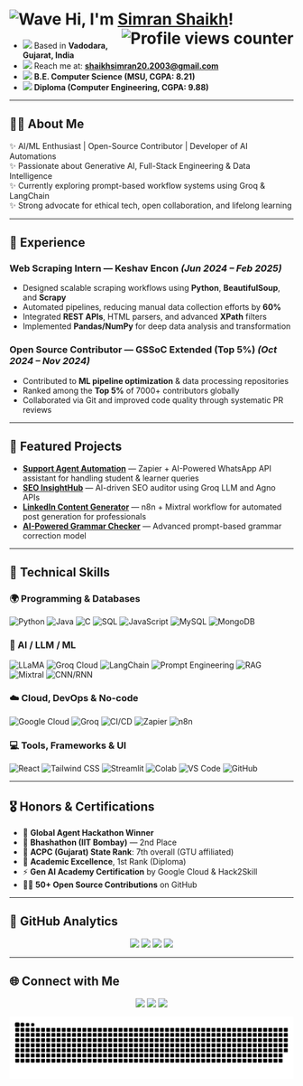 

<h1>
  <img src="https://raw.githubusercontent.com/Tarikul-Islam-Anik/Animated-Fluent-Emojis/master/Emojis/Hand%20gestures/Waving%20Hand.png" alt="Wave" width="30px"/>
  Hi, I'm <a href="https://linkedin.com/in/simran-shaikh-39207a23b/">Simran Shaikh</a>!
  <img align="right" src="https://komarev.com/ghpvc/?username=SimranShaikh20&label=Visitors&color=brightgreen&style=flat" alt="Profile views counter">
</h1>




<ul>
  <li><img src="https://raw.githubusercontent.com/Tarikul-Islam-Anik/Animated-Fluent-Emojis/master/Emojis/Travel%20and%20places/Globe%20Showing%20Asia-Australia.png" width="22px"/> Based in <strong>Vadodara, Gujarat, India</strong></li>
  <li><img src="https://raw.githubusercontent.com/Tarikul-Islam-Anik/Animated-Fluent-Emojis/master/Emojis/Objects/E-Mail.png" width="22px"/> Reach me at: <a href="mailto:shaikhsimran20.2003@gmail.com"><strong>shaikhsimran20.2003@gmail.com</strong></a></li>
  <li><img src="https://raw.githubusercontent.com/Tarikul-Islam-Anik/Animated-Fluent-Emojis/master/Emojis/Objects/Tear-Off%20Calendar.png" width="22px"/> <strong>B.E. Computer Science (MSU, CGPA: 8.21)</strong></li>
  <li><img src="https://raw.githubusercontent.com/Tarikul-Islam-Anik/Animated-Fluent-Emojis/master/Emojis/Activities/Student.png" width="22px"/> <strong>Diploma (Computer Engineering, CGPA: 9.88)</strong></li>
</ul>

---

## 👩‍💻 About Me

✨ AI/ML Enthusiast | Open-Source Contributor | Developer of AI Automations  
✨ Passionate about Generative AI, Full-Stack Engineering & Data Intelligence  
✨ Currently exploring prompt-based workflow systems using Groq & LangChain  
✨ Strong advocate for ethical tech, open collaboration, and lifelong learning  

---

## 💼 Experience

### **Web Scraping Intern — Keshav Encon** *(Jun 2024 – Feb 2025)*  
- Designed scalable scraping workflows using **Python**, **BeautifulSoup**, and **Scrapy**  
- Automated pipelines, reducing manual data collection efforts by **60%**  
- Integrated **REST APIs**, HTML parsers, and advanced **XPath** filters  
- Implemented **Pandas/NumPy** for deep data analysis and transformation

### **Open Source Contributor — GSSoC Extended (Top 5%)** *(Oct 2024 – Nov 2024)*  
- Contributed to **ML pipeline optimization** & data processing repositories  
- Ranked among the **Top 5%** of 7000+ contributors globally  
- Collaborated via Git and improved code quality through systematic PR reviews  

---

## 🚀 Featured Projects

- [**Support Agent Automation**](#) — Zapier + AI-Powered WhatsApp API assistant for handling student & learner queries  
- [**SEO InsightHub**](https://github.com/SimranShaikh20/SEO-InsightHub-Powered-by-Agno-AI-Agent-Framework) — AI-driven SEO auditor using Groq LLM and Agno APIs  
- [**LinkedIn Content Generator**](#) — n8n + Mixtral workflow for automated post generation for professionals  
- [**AI-Powered Grammar Checker**](https://github.com/SimranShaikh20/AI-Powered-Grammar-Spell-Checker) — Advanced prompt-based grammar correction model  
 

---

## 🧠 Technical Skills

### 🌍 Programming & Databases  
![Python](https://img.shields.io/badge/Python-3776AB?logo=python)
![Java](https://img.shields.io/badge/Java-ED8B00?logo=java)
![C](https://img.shields.io/badge/C-27338e?logo=c)
![SQL](https://img.shields.io/badge/SQL-02569B)
![JavaScript](https://img.shields.io/badge/JavaScript-F7DF1E)
![MySQL](https://img.shields.io/badge/MySQL-4479A1?logo=mysql)
![MongoDB](https://img.shields.io/badge/MongoDB-47A248?logo=mongodb)

### 🤖 AI / LLM / ML  
![LLaMA](https://img.shields.io/badge/LLaMA-800080?logo=meta)
![Groq Cloud](https://img.shields.io/badge/Groq_Cloud-00BFFF)
![LangChain](https://img.shields.io/badge/LangChain-0F4C81)
![Prompt Engineering](https://img.shields.io/badge/Prompt_Engineering-9B59B6)
![RAG](https://img.shields.io/badge/RAG-FF6F61)
![Mixtral](https://img.shields.io/badge/Mixtral-A020F0)
![CNN/RNN](https://img.shields.io/badge/Neural_Nets-3498DB)

### ☁️ Cloud, DevOps & No-code  
![Google Cloud](https://img.shields.io/badge/Google_Cloud-4285F4?logo=googlecloud)
![Groq](https://img.shields.io/badge/Groq_API-FF4500)
![CI/CD](https://img.shields.io/badge/CI/CD-181717)
![Zapier](https://img.shields.io/badge/Zapier-EA580C?logo=zapier)
![n8n](https://img.shields.io/badge/n8n-2E7D32?logo=n8n)

### 💻 Tools, Frameworks & UI  
![React](https://img.shields.io/badge/React-61DAFB?logo=react)
![Tailwind CSS](https://img.shields.io/badge/TailwindCSS-06B6D4?logo=tailwindcss)
![Streamlit](https://img.shields.io/badge/Streamlit-FF4B4B)
![Colab](https://img.shields.io/badge/Google_Colab-F9AB00?logo=googlecolab)
![VS Code](https://img.shields.io/badge/VS_Code-007ACC)
![GitHub](https://img.shields.io/badge/GitHub-100000?logo=github)

---

## 🎖 Honors & Certifications

- 🏅 **Global Agent Hackathon Winner**
- 🥈 **Bhashathon (IIT Bombay)** — 2nd Place
- 🥈 **ACPC (Gujarat) State Rank**: 7th overall (GTU affiliated)
- 🥇 **Academic Excellence**, 1st Rank (Diploma)
- ⚡ **Gen AI Academy Certification** by Google Cloud & Hack2Skill  
- 👩‍💻 **50+ Open Source Contributions** on GitHub  

---

## 🧩 GitHub Analytics

<div align="center">
  <img src="https://github-readme-stats.vercel.app/api?username=SimranShaikh20&show_icons=true&theme=transparent&hide_border=true&include_all_commits=true&count_private=true" />
  <img src="https://github-readme-stats.vercel.app/api/top-langs/?username=SimranShaikh20&layout=compact&theme=transparent&hide_border=true" />
  <img src="https://streak-stats.demolab.com/?user=SimranShaikh20&theme=transparent&hide_border=true" />
  <img src="https://github-readme-activity-graph.vercel.app/graph?username=SimranShaikh20&theme=github-light&area=true&hide_border=true" />
</div>

---

## 🌐 Connect with Me

<p align="center">
  <a href="https://linkedin.com/in/simran-shaikh-39207a23b/"><img src="https://img.shields.io/badge/LinkedIn-0077B5?style=for-the-badge&logo=linkedin"></a>
  <a href="https://github.com/SimranShaikh20"><img src="https://img.shields.io/badge/GitHub-181717?style=for-the-badge&logo=github"></a>
  <a href="mailto:shaikhsimran20.2003@gmail.com"><img src="https://img.shields.io/badge/Email-D14836?style=for-the-badge&logo=gmail"></a>
</p>

<div align="center">
  <picture>
    <source media="(prefers-color-scheme:dark)" srcset="https://raw.githubusercontent.com/platane/platane/output/github-contribution-grid-snake-dark.svg">
    <source media="(prefers-color-scheme:light)" srcset="https://raw.githubusercontent.com/platane/platane/output/github-contribution-grid-snake.svg">
    <img alt="GitHub contribution snake animation" src="https://raw.githubusercontent.com/platane/platane/output/github-contribution-grid-snake.svg">
  </picture>
</div>
